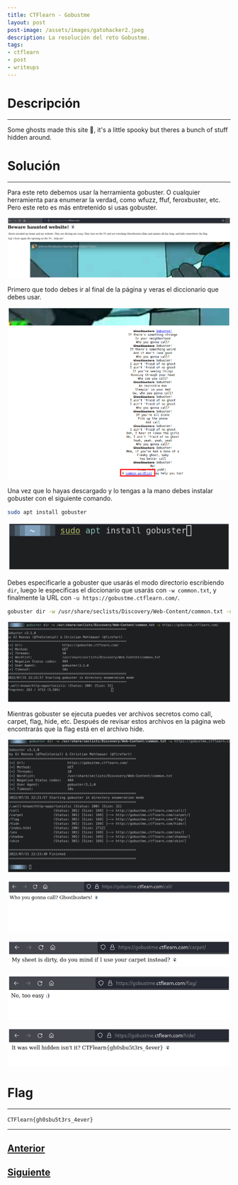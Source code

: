 ```yaml
---
title: CTFlearn - Gobustme
layout: post
post-image: /assets/images/gatohacker2.jpeg 
description: La resolución del reto Gobustme.
tags:
- ctflearn
- post
- writeups
---
```

# Descripción
---

Some ghosts made this site 👻, it's a little spooky but theres a bunch of stuff hidden around. 


# Solución
---

Para este reto debemos usar la herramienta gobuster. O cualquier herramienta para enumerar la verdad, como wfuzz, ffuf, feroxbuster, etc. Pero este reto es más entretenido si usas gobuster.

![](/images/images-ctflearn/gobustme-1.png)

Primero que todo debes ir al final de la página y veras el diccionario que debes usar.

![](/images/images-ctflearn/gobustme-3.png)

Una vez que lo hayas descargado y lo tengas a la mano debes instalar gobuster con el siguiente comando.

```bash
sudo apt install gobuster
```

![](/images/images-ctflearn/gobustme-2.png)

Debes especificarle a gobuster que usarás el modo directorio escribiendo `dir`, luego le especificas el diccionario que usarás con `-w common.txt`, y finalmente la URL con `-u https://gobustme.ctflearn.com/`.

```bash
gobuster dir -w /usr/share/seclists/Discovery/Web-Content/common.txt -u https://gobustme.ctflearn.com/
```

![](/images/images-ctflearn/gobustme-4.png)

Mientras gobuster se ejecuta puedes ver archivos secretos como call, carpet, flag, hide, etc. Después de revisar estos archivos en la página web encontrarás que la flag está en el archivo hide.

![](/images/images-ctflearn/gobustme-9.png)

![](/images/images-ctflearn/gobustme-5.png)

![](/images/images-ctflearn/gobustme-6.png)

![](/images/images-ctflearn/gobustme-7.png)

![](/images/images-ctflearn/gobustme-8.png)


# Flag
---

`CTFlearn{gh0sbu5t3rs_4ever}`

---

## [Anterior](/inj3ction-time)
## [Siguiente](/calculat3-m3)